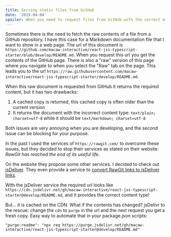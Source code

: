 ```yaml
---
title: Serving static files from GitHub
date: '2019-04-04'
spoiler: When you need to request files from GitHub with the correct mime-types GitHub itself is not the best place.
---
```


Sometimes there is the need to fetch the raw contents of a file from a GitHub repository. I have this case for a Markdown documentation file that I want to show in a web page. The url of this document is `https://github.com/macaw-interactive/react-jss-typescript-starter/blob/develop/README.md`. When you request this url you get the contents of the GitHub page. There is also a "raw" version of this page where you navigate to when you select the "Raw" tab on the page. This leads you to the url `https://raw.githubusercontent.com/macaw-interactive/react-jss-typescript-starter/develop/README.md`.

When this raw document is requested from GitHub it returns the required content, but it has two drawbacks:

1. A cached copy is returned, this cached copy is often older than the current version
2. It returns the document with the incorrect content type: `text/plain; charset=utf-8` while it should be `text/markdown; charset=utf-8`

Both issues are very annoying when you are developing, and the second issue can be blocking for your purpose.

In the past I used the services of `https://rawgit.com/` to overcome these issues, but they decided to stop their services as stated on their website: *RawGit has reached the end of its useful life*.

On the website they propose some other services. I decided to check out [jsDeliver](https://www.jsdelivr.com/). They even provide a service to [convert RawGit links to jsDeliver links](https://www.jsdelivr.com/rawgit).

With the jsDeliver service the required url looks like `https://cdn.jsdelivr.net/gh/macaw-interactive/react-jss-typescript-starter@develop/README.md`, and it provides the correct content type!

But... it is cached on the CDN. What if the contents has changed? jsDelivr to the rescue: change the `cdn` to `purge` in the url and the next request you get a fresh copy. Easy way to automate that in your package.json scripts:

```
"purge:readme": "npx req https://purge.jsdelivr.net/gh/macaw-interactive/react-jss-typescript-starter@develop/README.md"
```

  